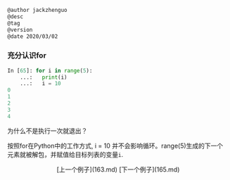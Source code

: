 
```markdown
@author jackzhenguo
@desc
@tag
@version 
@date 2020/03/02
```

### 充分认识for

```python
In [65]: for i in range(5):
    ...:   print(i)
    ...:   i = 10
0
1
2
3
4
```
为什么不是执行一次就退出？

按照for在Python中的工作方式, i = 10 并不会影响循环。range(5)生成的下一个元素就被解包，并赋值给目标列表的变量`i`.   

<center>[上一个例子](163.md)    [下一个例子](165.md)</center>